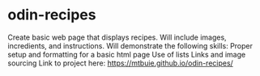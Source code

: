# odin-recipes
Create basic web page that displays recipes. Will include images, incredients, and instructions.
Will demonstrate the following skills:
Proper setup and formatting for a basic html page
Use of lists
Links and image sourcing
Link to project here: https://mtbuie.github.io/odin-recipes/


